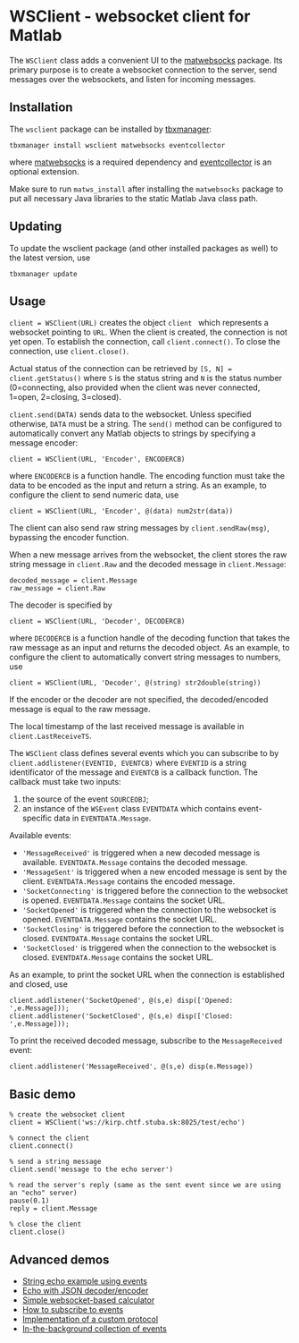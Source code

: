 # WSClient - websocket client for Matlab

The `WSClient` class adds a convenient UI to the [matwebsocks](https://github.com/kvasnica/matwebsocks) package. Its primary purpose is to create a websocket connection to the server, send messages over the websockets, and listen for incoming messages.

## Installation

The `wsclient` package can be installed by [tbxmanager](http://www.tbxmanager.com):

```
tbxmanager install wsclient matwebsocks eventcollector
```

where [matwebsocks](https://github.com/kvasnica/matwebsocks) is a required dependency and [eventcollector](https://github.com/kvasnica/eventcollector) is an optional extension.

Make sure to run `matws_install` after installing the `matwebsocks` package to put all necessary Java libraries to the static Matlab Java class path.

## Updating

To update the wsclient package (and other installed packages as well) to the latest version, use

```
tbxmanager update
```

## Usage

`client = WSClient(URL)` creates the object `client ` which represents a websocket pointing to `URL`.
When the client is created, the connection is not yet open. To establish the connection, 
call `client.connect()`. To close the connection, use `client.close()`.
 
Actual status of the connection can be retrieved by `[S, N] = client.getStatus()` where `S` is the status string and `N` is the status number (0=connecting, also provided when the client was never connected,
  1=open, 2=closing, 3=closed).
 
`client.send(DATA)` sends data to the websocket. Unless specified otherwise, `DATA` must be a string. The `send()` method can be configured to automatically convert any Matlab objects to strings by specifying a message encoder: 

```
client = WSClient(URL, 'Encoder', ENCODERCB)
```
where `ENCODERCB` is a function handle. The encoding function must take
  the data to be encoded as the input and return a string. As an
  example, to configure the client to send numeric data, use
  
```
client = WSClient(URL, 'Encoder', @(data) num2str(data))
```

The client can also send raw string messages by `client.sendRaw(msg)`, bypassing the encoder function.
 
When a new message arrives from the websocket, the client stores the raw string message in 
`client.Raw` and the decoded message in `client.Message`:
 
```
decoded_message = client.Message
raw_message = client.Raw
```
 
The decoder is specified by

```
client = WSClient(URL, 'Decoder', DECODERCB)
```
where `DECODERCB` is a function handle of the decoding function that
takes the raw message as an input and returns the decoded object. As
an example, to configure the client to automatically convert string messages
to numbers, use

```
client = WSClient(URL, 'Decoder', @(string) str2double(string))
``` 

If the encoder or the decoder are not specified, the decoded/encoded
message is equal to the raw message.
 
The local timestamp of the last received message is available in
`client.LastReceiveTS`.
 
The `WSClient` class defines several events which you can subscribe to by `client.addlistener(EVENTID, EVENTCB)` where `EVENTID` is a string identificator of the message and `EVENTCB` is
a callback function. The callback must take two inputs:

1. the source of the event `SOURCEOBJ`;
2. an instance of the `WSEvent` class `EVENTDATA` which contains event-specific data in `EVENTDATA.Message`. 

Available events:

* `'MessageReceived'` is triggered when a new decoded message is available. `EVENTDATA.Message` contains the decoded message.
* `'MessageSent'` is triggered when a new encoded message is sent by the client. `EVENTDATA.Message` contains the encoded message.
* `'SocketConnecting'` is triggered before the connection to the websocket is opened. `EVENTDATA.Message` contains the socket URL.
* `'SocketOpened'` is triggered when the connection to the websocket is opened. `EVENTDATA.Message` contains the socket URL.
* `'SocketClosing'` is triggered before the connection to the websocket is closed. `EVENTDATA.Message` contains the socket URL.
* `'SocketClosed'` is triggered when the connection to the websocket is closed. `EVENTDATA.Message` contains the socket URL.
 
As an example, to print the socket URL when the connection is established and closed, use

```
client.addlistener('SocketOpened', @(s,e) disp(['Opened: ',e.Message]));
client.addlistener('SocketClosed', @(s,e) disp(['Closed: ',e.Message]));
```
 
To print the received decoded message, subscribe to the `MessageReceived` event:

```
client.addlistener('MessageReceived', @(s,e) disp(e.Message))
``` 

## Basic demo

```
% create the websocket client
client = WSClient('ws://kirp.chtf.stuba.sk:8025/test/echo')

% connect the client
client.connect()

% send a string message
client.send('message to the echo server')

% read the server's reply (same as the sent event since we are using an "echo" server)
pause(0.1)
reply = client.Message 

% close the client
client.close()
```

## Advanced demos

* [String echo example using events](https://bitbucket.org/kvasnica/wsclient/src/tip/src/ws_demo_echo.m)
* [Echo with JSON decoder/encoder](https://bitbucket.org/kvasnica/wsclient/src/tip/src/ws_demo_json.m)
* [Simple websocket-based calculator](https://bitbucket.org/kvasnica/wsclient/src/tip/src/ws_demo_multiply.m)
* [How to subscribe to events](https://bitbucket.org/kvasnica/wsclient/src/tip/src/ws_demo_status.m)
* [Implementation of a custom protocol](https://bitbucket.org/kvasnica/wsclient/src/tip/src/ws_demo_wrc.m)
* [In-the-background collection of events](https://bitbucket.org/kvasnica/wsclient/src/tip/src/ws_demo_collector.m)
